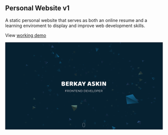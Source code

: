 ## Personal Website v1

A static personal website that serves as both an online resume and a learning enviroment to display and improve web development skills.

View [working demo](https://personal-website-old.vercel.app/)

![Landing Page Preview](/images/portfolio/resume-landing.png)

